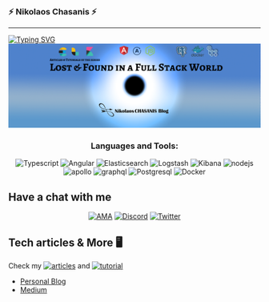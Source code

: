 ### ⚡ Nikolaos Chasanis ⚡

<hr>

<a href="https://git.io/typing-svg"><img src="https://readme-typing-svg.demolab.com?font=Libre+Baskerville&duration=4300&pause=1000&color=F7F7F7&width=435&lines=My+name+is+Nick+(Nikolaos)+Chasanis.;I+am+a+Full+Stack+Software+Developer;Usually+Realist+%26+Creative;I+believe+that+with+a+good+enough+analysis;you+stop+implementation+errors" alt="Typing SVG" /></a>
<a href="https://nikolaoschasanis.com"> <img alt="LandF" src="https://raw.githubusercontent.com/NickChasanis/NickChasanis/master/Githubcover.png" width="1000"/></a>


<h3 align="center">Languages and Tools:</h3>
<p align="center">
<a target="_blank"> <img src="https://www.vectorlogo.zone/logos/typescriptlang/typescriptlang-icon.svg" alt="Typescript" width="40" height="40"/> </a>
<a target="_blank"> <img src="https://cdn.jsdelivr.net/gh/devicons/devicon/icons/angularjs/angularjs-original.svg" alt="Angular" width="40" height="40"/> </a>
<a target="_blank"> <img src="https://www.vectorlogo.zone/logos/elastic/elastic-icon.svg" alt="Elasticsearch" width="40" height="40"/> </a>
<a target="_blank"> <img src="https://www.vectorlogo.zone/logos/elasticco_logstash/elasticco_logstash-icon.svg" alt="Logstash" width="40" height="40"/> </a>
<a target="_blank"> <img src="https://www.vectorlogo.zone/logos/elasticco_kibana/elasticco_kibana-icon.svg" alt="Kibana" width="40" height="40"/> </a>
<a target="_blank"> <img src="https://cdn.jsdelivr.net/gh/devicons/devicon/icons/nodejs/nodejs-original-wordmark.svg" alt="nodejs" width="40" height="40"/> </a>
<a target="_blank"><img src="https://www.vectorlogo.zone/logos/apollographql/apollographql-icon.svg" alt="apollo" width="40" height="40"/> </a>
<a target="_blank"><img src="https://cdn.jsdelivr.net/gh/devicons/devicon/icons/graphql/graphql-plain-wordmark.svg" alt="graphql" width="40" height="40"/> </a>
<a target="_blank"> <img src="https://www.vectorlogo.zone/logos/postgresql/postgresql-icon.svg" alt="Postgresql" width="40" height="40"/> </a>
<a target="_blank"> <img src="https://www.vectorlogo.zone/logos/docker/docker-official.svg" alt="Docker" width="40" height="40"/> </a>
</p>



## Have a chat with me
  <p align="center"> 
  <a href="https://GitHub.com/NickChasanis/ama"><img alt="AMA" src="https://img.shields.io/badge/Ask%20me-anything-1abc9c.svg"></a>
  <a href="https://discord.com/invite/3eJPwbrwqB"><img alt="Discord" src="https://img.shields.io/discord/1014893038008549386?logo=Discord"></a> 
  <a href="https://twitter.com/ChasanisNickos"><img alt="Twitter" src="https://img.shields.io/twitter/follow/ChasanisNickos.svg?style=social"></a>
    

## Tech articles & More 🖥
<p align=left>
Check my <a href="https://nikolaoschasanis.com/series/architecture"><img alt="articles" src="https://badgen.net/badge/icon/Articles?icon=chrome&label"></a> and <a href="https://nikolaoschasanis.com/series/tutorials"><img alt="tutorial" src="https://badgen.net/badge/icon/Tutorials?icon=chrome&label"></a>
</p>

- [Personal Blog](https://nikolaoschasanis.com)
- [Medium](https://medium.com/@ChasanisNickos)

<!--
**NickChasanis/NickChasanis** is a ✨ _special_ ✨ repository because its `README.md` (this file) appears on your GitHub profile.

Here are some ideas to get you started:

- 🔭 I’m currently working on ...
- 🌱 I’m currently learning ...
- 👯 I’m looking to collaborate on ...
- 🤔 I’m looking for help with ...
- 💬 Ask me about ...
- 📫 How to reach me: ...
- 😄 Pronouns: ...
- ⚡ Fun fact: ...
-->
